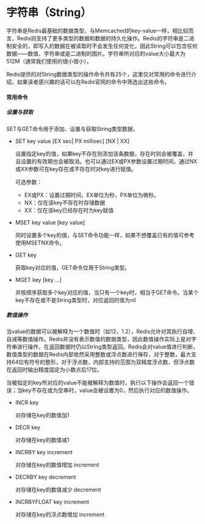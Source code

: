 # 字符串（String）

​		字符串是Redis最基础的数据类型，与Memcached的key-value一样，相比较而言，Redis则支持了更多类型的数据和数据的持久化操作。Redis的字符串是二进制安全的，即写入的数据在被读取时不会发生任何变化，因此String可以包含任何数据——数值、字符串或是二进制的图片。字符串所对应的value大小最大为512M（通常我们使用的很小很小）。

​		Redis提供的对String数据类型的操作命令共有25个，这里仅对常用的命令进行介绍，如果读者感兴趣的话可以在Redis官网的命令中筛选出这些命令。

#### 常用命令

##### 设置与获取

SET与GET命令用于添加、设置与获取String类型数据，

- SET key value [EX sec| PX millisec] [NX | XX]

  设置指定key的值，如果key不存在则添加该条数据，存在时则会被覆盖，并且设置的有效期也会被取消。也可以通过EX或PX参数设置过期时间，通过NX或XX参数可在key存在或不存在时对key进行赋值。

  可选参数：

  - EX或PX：设置过期时间，EX单位为秒，PX单位为微秒。
  - NX：仅在该key不存在时存储数据
  - XX：仅在该key已经存在时为key赋值

- MSET key value [key value]

  同时设置多个key的值，与SET命令功能一样，如果不想覆盖已有的值可参考使用MSETNX命令。

- GET key

  获取key对应的值，GET命令仅用于String类型。

- MGET key  [key ...]

  并按顺序获取多个key对应的值，当只有一个key时，相当于GET命令。当某个key不存在或不是String类型时，对应返回的值为nil

##### 数值操作

当value的数据可以被解释为一个数值时（如12，1.2），Redis允许对其执行自增、自减等数值操作。Redis并没有表示数值的数据类型，因此数值操作实际上是对字符串进行操作，在返回数据时仍以String类型返回。Redis会对value值进行判断，数值类型的数据在Redis内部依然采用整数或浮点数进行保存，对于整数，最大支持64位有符号的整形，对于浮点数，内部支持的范围为双精度浮点数，但浮点数在返回时输出精度固定为小数点后17位。

当被指定的key所对应的value不能被解释为数值时，执行以下操作会返回一个错误；当key不存在或为空串时，value会被设置为0，然后执行对应的数值操作。

- INCR key

  对存储在key的数值加1

- DECR key

  对存储在key的数值减1

- INCRBY key increment

  对存储在key的数值增加 increment

- DECRBY key decrement

  对存储在key的数值减少 decrement

- INCRBYFLOAT key increment

  对存储在key的浮点数增加 increment